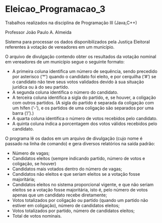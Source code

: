 # Eleicao_Programacao_3
Trabalhos realizados na disciplina de Programação III (Java,C++)

Professor João Paulo A. Almeida

Sistema para processar os dados disponibilizados pela Justiça Eleitoral referentes à votação de
vereadores em um município.

O arquivo de divulgação contendo obter os resultados da votação nominal em vereadores de um município
segue o seguinte formato:
- A primeira coluna identifica um número de sequência, sendo precedido por asterisco (‘*’) quando o
candidato foi eleito, e por cerquilha (‘#’) se o candidato não teve seus votos validados devido à sua
situação jurídica ou à do seu partido.
- A segunda coluna identifica o número do candidato.
- A terceira coluna identifica a sigla do partido, e, se houver, a coligação com outros partidos. (A sigla
do partido é separada da coligação com um hífen (‘-’), e os partidos de uma coligação são separados
por uma barra (‘/’).)
- A quarta coluna identifica o número de votos recebidos pelo candidato.
- A quinta coluna indica a porcentagem dos votos válidos recebidos pelo candidato.

O programa lê os dados em um arquivo de divulgação (cujo nome é passado na linha
de comando) e gera diversos relatórios na saída padrão:
- Número de vagas;
- Candidatos eleitos (sempre indicando partido, número de votos e coligação, se houver)
- Candidatos mais votados dentro do número de vagas;
- Candidatos não eleitos e que seriam eleitos se a votação fosse majoritária;
- Candidatos eleitos no sistema proporcional vigente, e que não seriam eleitos se a votação fosse
majoritária, isto é, pelo número de votos apenas que um candidato recebe diretamente;
- Votos totalizados por coligação ou partido (quando um partido não estiver em coligação), número de
candidatos eleitos;
- Votos totalizados por partido, número de candidatos eleitos;
- Total de votos nominais.

